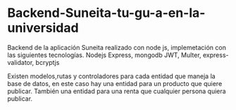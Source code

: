 # Backend-Suneita-tu-gu-a-en-la-universidad
Backend de la aplicación Suneita realizado con node js, implemetación con las siguientes tecnologías. Nodejs Express, mongodb JWT, Multer, express-validator, bcryptjs

Existen modelos,rutas y controladores para cada entidad que maneja la base de datos, en este caso hay una entidad para un producto que quiere publicar.
También una entidad para una renta que cualquier persona quiera publicar. 
